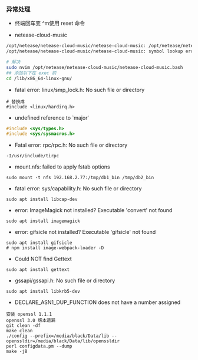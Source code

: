 ### 异常处理

- 终端回车变 ^m使用 reset 命令 

- netease-cloud-music 
```sh
/opt/netease/netease-cloud-music/netease-cloud-music: /opt/netease/netease-cloud-music/libs/libselinux.so.1: no version information available (required by /lib/x86_64-linux-gnu/libgio-2.0.so.0)
/opt/netease/netease-cloud-music/netease-cloud-music: symbol lookup error: /lib/x86_64-linux-gnu/libgio-2.0.so.0: undefined symbol: g_module_open_full

# 解决
sudo nvim /opt/netease/netease-cloud-music/netease-cloud-music.bash
## 添加以下在 exec 前
cd /lib/x86_64-linux-gnu/
```

- fatal error: linux/smp_lock.h: No such file or directory
```shell
# 替换成
#include <linux/hardirq.h>
```

- undefined reference to `major‘
```c
#include <sys/types.h>
#include <sys/sysmacros.h>
```

- Fatal error: rpc/rpc.h: No such file or directory
```shell
-I/usr/include/tirpc
```

- mount.nfs: failed to apply fstab options
```shell
sudo mount -t nfs 192.168.2.77:/tmp/db1_bin /tmp/db2_bin
```

- fatal error: sys/capability.h: No such file or directory
```shell
sudo apt install libcap-dev
```

- error: ImageMagick not installed? Executable 'convert' not found
```shell
sudo apt install imagemagick
```

- error: gifsicle not installed? Executable 'gifsicle' not found
```shell
sudo apt install gifsicle
# npm install image-webpack-loader -D
```

- Could NOT find Gettext
```shell
sudo apt install gettext
```

- gssapi/gssapi.h: No such file or directory
```shell
sudo apt install libkrb5-dev
```

- DECLARE_ASN1_DUP_FUNCTION does not have a number assigned 
```shell
安装 openssl 1.1.1
openssl 3.0 版本遗漏
git clean -df 
make clean
./config --prefix=/media/black/Data/lib --openssldir=/media/black/Data/lib/openssldir
perl configdata.pm --dump
make -j8
```
